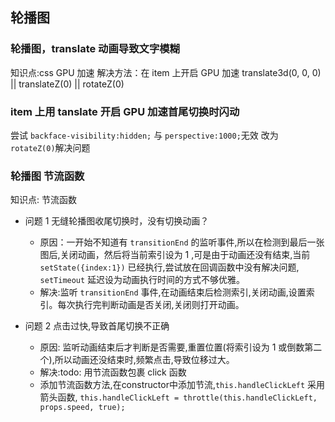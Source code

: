 ## 轮播图

### 轮播图，translate 动画导致文字模糊

知识点:css GPU 加速
解决方法：在 item 上开启 GPU 加速 translate3d(0, 0, 0) || translateZ(0) || rotateZ(0)

### item 上用 tanslate 开启 GPU 加速首尾切换时闪动

尝试 `backface-visibility:hidden;` 与 `perspective:1000;`无效
改为 `rotateZ(0)`解决问题

### 轮播图 节流函数

知识点: 节流函数

- 问题 1 无缝轮播图收尾切换时，没有切换动画？

  - 原因：一开始不知道有 `transitionEnd` 的监听事件,所以在检测到最后一张图后,关闭动画，然后将当前索引设为 1 ,可是由于动画还没有结束,当前 `setState({index:1})` 已经执行,尝试放在回调函数中没有解决问题, `setTimeout` 延迟设为动画执行时间的方式不够优雅。
  - 解决:监听 `transitionEnd` 事件,在动画结束后检测索引,关闭动画,设置索引。每次执行完判断动画是否关闭,关闭则打开动画。

- 问题 2 点击过快,导致首尾切换不正确
  - 原因: 监听动画结束后才判断是否需要,重置位置(将索引设为 1 或倒数第二个),所以动画还没结束时,频繁点击,导致位移过大。
  - 解决:todo: 用节流函数包裹 click 函数
  - 添加节流函数方法,在constructor中添加节流,`this.handleClickLeft` 采用箭头函数,
    `this.handleClickLeft = throttle(this.handleClickLeft, props.speed, true);`


